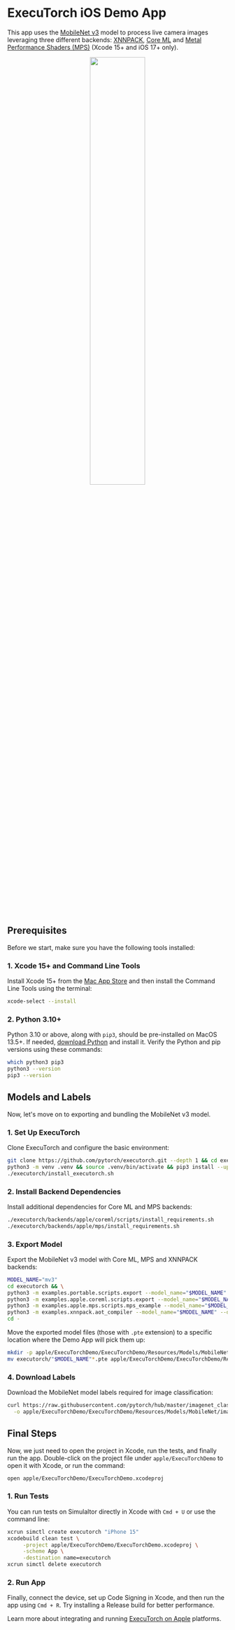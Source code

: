 # ExecuTorch iOS Demo App

This app uses the [MobileNet v3](https://pytorch.org/vision/main/models/mobilenetv3.html) model to process live camera images leveraging three different backends: [XNNPACK](https://github.com/google/XNNPACK), [Core ML](https://developer.apple.com/documentation/coreml) and [Metal Performance Shaders (MPS)](https://developer.apple.com/documentation/metalperformanceshaders) (Xcode 15+ and iOS 17+ only).

<p align="center">
  <img src="https://github.com/user-attachments/assets/69f4cc2c-a95e-4e01-ba4d-7e40791716c8" width="50%">
</p>

## Prerequisites

Before we start, make sure you have the following tools installed:

### 1. Xcode 15+ and Command Line Tools

Install Xcode 15+ from the
[Mac App Store](https://apps.apple.com/app/xcode/id497799835) and then install
the Command Line Tools using the terminal:

```bash
xcode-select --install
```

### 2. Python 3.10+

Python 3.10 or above, along with `pip3`, should be pre-installed on MacOS 13.5+.
If needed, [download Python](https://www.python.org/downloads/macos/) and
install it. Verify the Python and pip versions using these commands:

```bash
which python3 pip3
python3 --version
pip3 --version
```

## Models and Labels

Now, let's move on to exporting and bundling the MobileNet v3 model.

### 1. Set Up ExecuTorch

Clone ExecuTorch and configure the basic environment:

```bash
git clone https://github.com/pytorch/executorch.git --depth 1 && cd executorch \
python3 -m venv .venv && source .venv/bin/activate && pip3 install --upgrade pip && cd - \
./executorch/install_executorch.sh
```

### 2. Install Backend Dependencies

Install additional dependencies for Core ML and MPS backends:

```bash
./executorch/backends/apple/coreml/scripts/install_requirements.sh
./executorch/backends/apple/mps/install_requirements.sh
```

### 3. Export Model

Export the MobileNet v3 model with Core ML, MPS and XNNPACK backends:

```bash
MODEL_NAME="mv3"
cd executorch && \
python3 -m examples.portable.scripts.export --model_name="$MODEL_NAME" && \
python3 -m examples.apple.coreml.scripts.export --model_name="$MODEL_NAME" && \
python3 -m examples.apple.mps.scripts.mps_example --model_name="$MODEL_NAME" && \
python3 -m examples.xnnpack.aot_compiler --model_name="$MODEL_NAME" --delegate && \
cd -
```

Move the exported model files (those with `.pte` extension) to a specific location where the Demo App will pick them up:

```bash
mkdir -p apple/ExecuTorchDemo/ExecuTorchDemo/Resources/Models/MobileNet/
mv executorch/"$MODEL_NAME"*.pte apple/ExecuTorchDemo/ExecuTorchDemo/Resources/Models/MobileNet/
```

### 4. Download Labels

Download the MobileNet model labels required for image classification:

```bash
curl https://raw.githubusercontent.com/pytorch/hub/master/imagenet_classes.txt \
  -o apple/ExecuTorchDemo/ExecuTorchDemo/Resources/Models/MobileNet/imagenet_classes.txt
```

## Final Steps

Now, we just need to open the project in Xcode, run the tests, and finally run the app.
Double-click on the project file under `apple/ExecuTorchDemo` to open it with Xcode, or run the command:

```bash
open apple/ExecuTorchDemo/ExecuTorchDemo.xcodeproj
```

### 1. Run Tests

You can run tests on Simulaltor directly in Xcode with `Cmd + U` or use the command line:

```bash
xcrun simctl create executorch "iPhone 15"
xcodebuild clean test \
     -project apple/ExecuTorchDemo/ExecuTorchDemo.xcodeproj \
     -scheme App \
     -destination name=executorch
xcrun simctl delete executorch
```

### 2. Run App

Finally, connect the device, set up Code Signing in Xcode, and then run the app using `Cmd + R`. Try installing a Release build for better performance.

Learn more about integrating and running [ExecuTorch on Apple](https://pytorch.org/executorch/main/using-executorch-ios.html) platforms.
